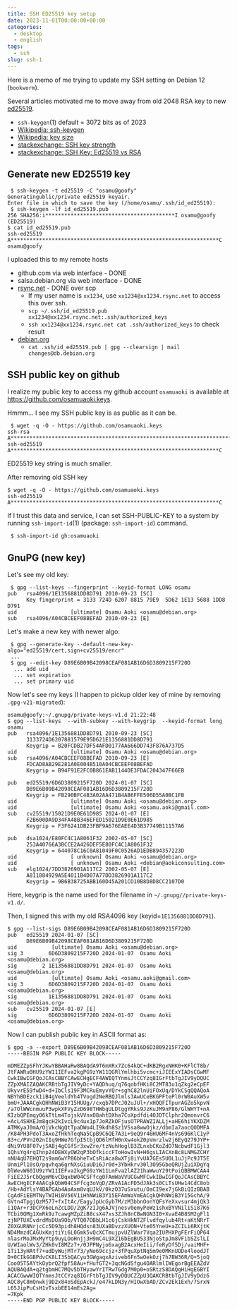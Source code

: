 ```yaml
---
title: SSH ED25519 key setup
date: 2023-11-01T00:00:00+00:00
categories:
  - desktop
  - english
tags:
  - ssh
slug: ssh-1
---
```


Here is a memo of me trying to update my SSH setting on Debian 12 (`bookworm`).

Several articles motivated me to move away from old 2048 RSA key to new
[ed25519](https://en.wikipedia.org/wiki/EdDSA#Ed25519).
* `ssh-keygen`(1) default = 3072 bits as of 2023
* [Wikipedia: ssh-keygen](https://en.wikipedia.org/wiki/Ssh-keygen)
* [Wikipedia: key size](https://en.wikipedia.org/wiki/Key_size)
* [stackexchange: SSH key strength](https://security.stackexchange.com/questions/115295/ssh-key-strength)
* [stackexchange: SSH Key: Ed25519 vs RSA](https://security.stackexchange.com/questions/90077/ssh-key-ed25519-vs-rsa)

## Generate new ED25519 key

```
 $ ssh-keygen -t ed25519 -C "osamu@goofy"
Generatingublic/private ed25519 keyair.
Enter file in which to save the key (/home/osamu/.ssh/id_ed25519):
 $ ssh-keygen -lf id_ed25519.pub
256 SHA256:i*****************************************I osamu@goofy (ED25519)
$ cat id_ed25519.pub
ssh-ed25519 A******************************************************************C osamu@goofy
```
I uploaded this to my remote hosts

* github.com via web interface - DONE
* salsa.debian.org via web interface - DONE
* [rsync.net](https://www.rsync.net/resources/howto/ssh_keys.html) - DONE over scp
  * If my user name is `xx1234`, use `xx1234@xx1234.rsync.net` to access this over ssh.
  * `scp ~/.ssh/id_ed25519.pub xx1234@xx1234.rsync.net:.ssh/authorized_keys`
  * `ssh xx1234@xx1234.rsync.net cat .ssh/authorized_keys` to check result
* [debian.org](https://www.debian.org/devel/passwordlessssh)
  * `cat .ssh/id_ed25519.pub | gpg --clearsign | mail changes@db.debian.org`

## SSH public key on github

I realize my public key to access my github account `osamuaoki` is available at
<ulink url="https://github.com/osamuaoki.keys">https://github.com/osamuaoki.keys</ulink>.

Hmmm... I see my SSH public key is as public as it can be.
```
 $ wget -q -O - https://github.com/osamuaoki.keys
ssh-rsa A**********************************************************************************************************************************************************************************************************************************************************************************************************************************************************************************t
ssh-ed25519 A******************************************************************C
```
ED25519 key string is much smaller.

After removing old SSH key
```
$ wget -q -O - https://github.com/osamuaoki.keys
ssh-ed25519 A******************************************************************C
```

If I trust this data and service, I can set SSH-PUBLIC-KEY to a system by running `ssh-import-id`(1) (package: `ssh-import-id`) command.
```
 $ ssh-import-id gh:osamuaoki
```

## GnuPG (new key)

Let's see my old key:
```
 $ gpg --list-keys --fingerprint --keyid-format LONG osamu
pub   rsa4096/1E1356881DD8D791 2010-09-23 [SC]
      Key fingerprint = 3133 724D 6207 8815 79E9  5D62 1E13 5688 1DD8 D791
uid                 [ultimate] Osamu Aoki <osamu@debian.org>
sub   rsa4096/A04CBCEEF08BEFAD 2010-09-23 [E]
```

Let's make a new key with newer algo:

```
 $ gpg --generate-key --default-new-key-algo="ed25519/cert,sign+cv25519/encr"
 ...
 $ gpg --edit-key D89E6B09B42098CEAF081AB16D6D3809215F720D
  ... add uid
  ... set expiration
  ... set primary uid
```

Now let's see my keys (I happen to pickup older key of mine by removing `.gpg-v21-migrated`):
```
osamu@goofy:~/.gnupg/private-keys-v1.d 21:22:48
$ gpg --list-keys  --with-subkey --with-keygrip  --keyid-format long  osamu
pub   rsa4096/1E1356881DD8D791 2010-09-23 [SC]
      3133724D6207881579E95D621E1356881DD8D791
      Keygrip = B20FCDB27DF54AFD0177AA666DD743F876A737D5
uid                 [ultimate] Osamu Aoki <osamu@debian.org>
sub   rsa4096/A04CBCEEF08BEFAD 2010-09-23 [E]
      FDCAD8AB29E281A0E004B510A04CBCEEF08BEFAD
      Keygrip = B94F91E2FC0B861EAB1144DE3FDAC204347F66EB

pub   ed25519/6D6D3809215F720D 2024-01-07 [SC]
      D89E6B09B42098CEAF081AB16D6D3809215F720D
      Keygrip = FB290BFC4B3A02AA471B4AB6FFE506D55A0BC1FB
uid                 [ultimate] Osamu Aoki <osamu@debian.org>
uid                 [ultimate] Osamu Aoki <osamu.aoki@gmail.com>
sub   cv25519/15021D9E0E61D985 2024-01-07 [E]
      F2B600DA9D34FA48B346EFED15021D9E0E61D985
      Keygrip = F3F6241DB23FBF9A676EAEE4D3B37749B11157A6

pub   dsa1024/E80FC4C1A8061F32 2002-05-07 [SC]
      253A40766A3BCCE2A426DEF5E80FC4C1A8061F32
      Keygrip = 644078C16C0A81049F0C0526AD1EDB894357223D
uid                 [ unknown] Osamu Aoki <osamu@debian.org>
uid                 [ unknown] Osamu Aoki <debian@aokiconsulting.com>
sub   elg1024/7DD3826901A117C2 2002-05-07 [E]
      A811884929A5E4011B4D07A77DD3826901A117C2
      Keygrip = 9B6B38725ABB160D45A201CD10B8D8D8CC2107D0
```

Here, keygrip is the name used for the filename in
`~/.gnupg//private-keys-v1.d/`.

Then, I signed this with my old RSA4096 key (keyid=`1E1356881DD8D791`).

```
$ gpg --list-sigs D89E6B09B42098CEAF081AB16D6D3809215F720D
pub   ed25519 2024-01-07 [SC]
      D89E6B09B42098CEAF081AB16D6D3809215F720D
uid           [ultimate] Osamu Aoki <osamu@debian.org>
sig 3        6D6D3809215F720D 2024-01-07  Osamu Aoki <osamu@debian.org>
sig        2 1E1356881DD8D791 2024-01-07  Osamu Aoki <osamu@debian.org>
uid           [ultimate] Osamu Aoki <osamu.aoki@gmail.com>
sig 3        6D6D3809215F720D 2024-01-07  Osamu Aoki <osamu@debian.org>
sig          1E1356881DD8D791 2024-01-07  Osamu Aoki <osamu@debian.org>
sub   cv25519 2024-01-07 [E]
sig          6D6D3809215F720D 2024-01-07  Osamu Aoki <osamu@debian.org>
```

Now I can publish public key in ASCII format as:

```
$ gpg -a --export D89E6B09B42098CEAF081AB16D6D3809215F720D
-----BEGIN PGP PUBLIC KEY BLOCK-----

mDMEZZpSFhYJKwYBBAHaRw8BAQdA9T6mXRx7Zc64kQC+dKB2RgxNHK0+KFlCT8b/
JtFAWRu0HU9zYW11IEFva2kgPG9zYW11QGRlYmlhbi5vcmc+iJIEExYIADsCGwMF
CwkIBwIGFQoJCAsCBBYCAwECHgECF4AWIQTYnmsJtCCYzq8IGrFtbTgJIV9yDQUC
ZZpXMAIZAQAKCRBtbTgJIV9yDc+YAQDhuq/q76qobfHKi8C2MT83u1qZkg2eCpEF
UkyvrE59fwD4+d+IbCls19F3MCRuEmyvYQr+sghC82lnUiFOxUq/DYkCSgQQAQoA
NBYhBDEzck1iB4gVeeldYh4TVogd2NeRBQJlmls3AwUCeBKGPFtePl0rW0AuXW5v
bmU+JAAACgkQHhNWiB3Y15HUUg//cxqb7DPcJ02uJUl+/xHQQFITpurAGZo5kpvN
/a7OlWWcnmuuP3wpkXFVyZzD698THWbgULDtggYRks9JzKuJM9nP86/GlWHYT+nA
KIzbQPEmqyO6kTtLm4TojskVVnxO8ahtDXha7CoXpdfdi4OJDTClphr2QmonvrC6
+AcL4SHXEJm8gcH2kIvcL9c4ux1p7JoRZkOFjusOTPRAWZIALLj+aHE6hiYKXDZM
ATMKyaJ0mA/OjVkcNgQtTpaDWo4LI9kdh8Sz1VSsa8wwOjkz/dbmIa7aocQODMFA
/K84PH3PdoT3AxoZfHkhTeqNa5CpB9C6QE7A3i+9eQ9r46HU6MF4nVs696KlC1yP
83+c/PVn202nIIq9HWe7GfpI5tbjQD6lMfH0nXw4okZ0pVmrzlw2j6EyQ279JYP+
dNi9YU8F07vjSABj4gCGfSr3xwZre/tzNuhHoglB3ZLnxbCKoZdO7NcbwdF1Gjl3
1QhsYg4rqIhnp24DEWXyOW2qP3bOfkiccFToHowIvN+H6gsLIACXnBc8LNMGZCHY
nNU4qU7EHQT2s9am6wYP86bheTxCsRiAca8wXTj8iYvUA7GEs5U0L1uJjPc9JT5E
UnmiPl10sO/pqvhqa6grNXsGiuUDi6Jr0d+3YbHkrv30l3O95GbeQRUjZuiXDgYq
DlWevW60IU9zYW11IEFva2kgPG9zYW11LmFva2lAZ21haWwuY29tPoiQBBMWCAA4
FiEE2J5rCbQgmM6vCBqxbW04CSFfcg0FAmWaVVUCGwMFCwkIBwIGFQoJCAsCBBYC
AwECHgECF4AACgkQbW04CSFfcg3oVgD/ZRvA1AcFD5dJAk3s0CLTsUHw14CdC8ob
/Hb+AdYlsY4BAPGAb4AoAxm8vqUJkV/0kzO37uSxutu/OaCI9ex7jGkBiQIzBBAB
CgAdFiEEMTNyTWIHiBV56V1iHhNWiB3Y15EFAmWaVmEACgkQHhNWiB3Y15GchA/9
GVtn4TpgjQzM577+fxItAc/EagyJpUcGyb7M/zM3bbnOonYQFsYeXxvsur4mjQk3
i1QAr+r3DCPX6eLnZcLDD/2gK7zIJg6AJVjnesv0emyPeWz1shxBYVNiliSi87K6
TCbi0QMg1XmRk9z7cawgMZpZiB8csX47xs3ZJh8nCBwNGN3I0+XvaE4B8SM2gFl1
zjNPTUXCvdrdMsDUa9Ob/VTQ07OBbLH1c6jCskHkNTZFlvdfqylub4Rt+aKtNRrT
Z0XGURNNrjcCc5D93pidh8HQdsn83UXaBDvzzXUON+Vte05YneU+aZCILi6RXjtK
ND4MmzdCAGUxKmjtiYi6L0Gmk5vQcXCTmujpvUZlWar7Vqa2IUPHXPgFErFiQP64
nlasrMoJMxMyYtp9uyLOoHnjj3H9mC4L9XZ16bEgBU533NjoStpJm8VFibSZslLI
U/WIaolWv3/ZHk0vI8MZz7+/0JPPNyjo6xagB2AcxHeIii/feRyDf5Dj/vaiMHF+
1Ti13yHAtf7+udDyWujMTr73/yNo69ccjz+3fPquXptNq5m9e0MKnUODe4loodJT
D+0CIkGGBPdvCK8LI3SbQACyu3GWgaqxAziveb6Fn5wOekOzj7h7BW36R/Q+5joQ
Coo05T5AYtkOybrQ2fpf58Au+fHufGT2+3qcNGdSfgu4OARlmlIWEgorBgEEAZdV
AQUBAQdA+q2tgbmHC7MQv5bTHyawYrITRw7Gdg7M0p0+oSRtzS8DAQgHiHgEGBYI
ACACGwwWIQTYnmsJtCCYzq8IGrFtbTgJIV9yDQUCZZpU3QAKCRBtbTgJIV9yDdz6
AQC8yC8mQnwkj9D2x84oSdEpAckJ/e47kLDN3y/HIOwXbAD/ZCv2Ek1Exh/7SrxN
L65JipPuCsH1vTsxbEE14mEs2Ag=
=7Kpk
-----END PGP PUBLIC KEY BLOCK-----
```


<!-- vim: set sw=4 sts=4 ai si et tw=79 ft=markdown: -->
